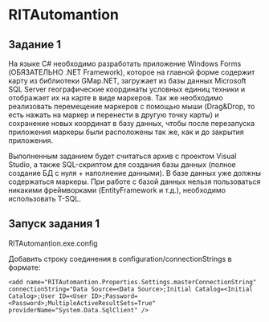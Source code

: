 # RITAutomantion

## Задание 1 

На языке C# необходимо разработать приложение Windows Forms (ОБЯЗАТЕЛЬНО .NET Framework), которое на главной форме содержит карту из библиотеки GMap.NET, загружает из базы данных Microsoft SQL Server географические координаты условных единиц техники и отображает их на карте в виде маркеров. Так же необходимо реализовать перемещение маркеров с помощью мыши (Drag&Drop, то есть нажать на маркер и перенести в другую точку карты) и сохранение новых координат в базу данных, чтобы после перезапуска приложения маркеры были расположены так же, как и до закрытия приложения.

Выполненным заданием будет считаться архив с проектом Visual Studio, а также SQL-скриптом для создания базы данных (полное создание БД с нуля + наполнение данными). В базе данных уже должны содержаться маркеры. При работе с базой данных нельзя пользоваться никакими фреймворками (EntityFramework и т.д.), необходимо использовать T-SQL.

## Запуск задания 1

RITAutomantion.exe.config

Добавить строку соединения в configuration/connectionStrings в формате:

`<add name="RITAutomantion.Properties.Settings.masterConnectionString"
            connectionString="Data Source=<Data Source>;Initial Catalog=<Initial Catalog>;User ID=<User ID>;Password=<Password>;MultipleActiveResultSets=True"
            providerName="System.Data.SqlClient" />`
